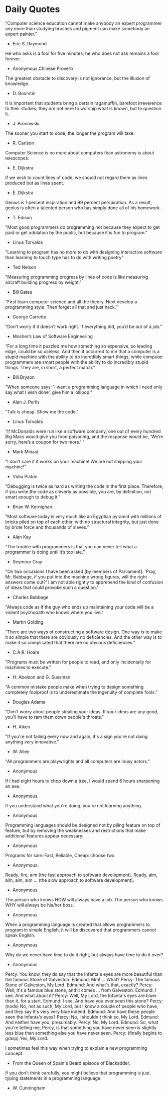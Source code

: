 # Daily Quotes

“Computer science education cannot make anybody an expert programmer any more than studying brushes and pigment can make somebody an expert painter.”
- Eric S. Raymond

He who asks is a fool for five minutes; he who does not ask remains a fool forever.
- Anonymous Chinese Proverb

The greatest obstacle to discovery is not ignorance, but the illusion of knowledge.
- D. Boorstin

It is important that students bring a certain ragamuffin, barefoot irreverence to their studies; they are not here to worship what is known, but to question it.
- J. Bronowski

The sooner you start to code, the longer the program will take.
- R. Carlson

Computer Science is no more about computers than astronomy is about telescopes.
- E. Dijkstra

If we wish to count lines of code, we should not regard them as lines produced but as lines spent.
- E. Dijkstra

Genius is 1 percent inspiration and 99 percent perspiration. As a result, genius is often a talented person who has simply done all of his homework.
- T. Edison

"Most good programmers do programming not because they expect to get paid or get adulation by the public, but because it is fun to program."
- Linus Torvalds

"Learning to program has no more to do with designing interactive software than learning to touch type has to do with writing poetry"
- Ted Nelson

 "Measuring programming progress by lines of code is like measuring aircraft building progress by weight."
- Bill Gates

“First learn computer science and all the theory. Next develop a programming style. Then forget all that and just hack.”
- George Carrette

“Don’t worry if it doesn’t work right. If everything did, you’d be out of a job.”
- Mosher’s Law of Software Engineering

“For a long time it puzzled me how something so expensive, so leading edge, could be so useless. And then it occurred to me that a computer is a stupid machine with the ability to do incredibly smart things, while computer programmers are smart people with the ability to do incredibly stupid things. They are, in short, a perfect match.”
- Bill Bryson

"When someone says: 'I want a programming language in which I need only say what I wish done', give him a lollipop."
- Alan J. Perlis

"Talk is cheap. Show me the code."
- Linus Torvalds

“If McDonalds were run like a software company, one out of every hundred Big Macs would give you food poisoning, and the response would be, ‘We’re sorry, here’s a coupon for two more.’ “
- Mark Minasi

"I don't care if it works on your machine! We are not shipping your machine!"
- Vidiu Platon.

"Debugging is twice as hard as writing the code in the first place. Therefore, if you write the code as cleverly as possible, you are, by definition, not smart enough to debug it."
- Brian W. Kernighan.

“Most software today is very much like an Egyptian pyramid with millions of bricks piled on top of each other, with no structural integrity, but just done by brute force and thousands of slaves.”
- Alan Kay

“The trouble with programmers is that you can never tell what a programmer is doing until it’s too late.”
- Seymour Cray

"On two occasions I have been asked [by members of Parliament]: 'Pray, Mr. Babbage, if you put into the machine wrong figures, will the right answers come out?' I am not able rightly to apprehend the kind of confusion of ideas that could provoke such a question."
- Charles Babbage

"Always code as if the guy who ends up maintaining your code will be a violent psychopath who knows where you live."
- Martin Golding

“There are two ways of constructing a software design. One way is to make it so simple that there are obviously no deficiencies. And the other way is to make it so complicated that there are no obvious deficiencies.”
- C.A.R. Hoare

"Programs must be written for people to read, and only incidentally for machines to execute."
- H. Abelson and G. Sussman

"A common mistake people make when trying to design something completely foolproof is to underestimate the ingenuity of complete fools."
- Douglas Adams

"Don't worry about people stealing your ideas. If your ideas are any good, you'll have to ram them down people's throats."
- H. Aiken

"If you're not failing every now and again, it's a sign you're not doing anything very innovative."
- W. Allen

"All programmers are playwrights and all computers are lousy actors."
- Anonymous

If I had eight hours to chop down a tree, I would spend 6 hours sharpening an axe.
- Anonymous

If you understand what you're doing, you're not learning anything.
- Anonymous


Programming languages should be designed not by piling feature on top of feature, but by removing the weaknesses and restrictions that make additional features appear necessary.
- Anonymous

Programs for sale: Fast, Reliable, Cheap: choose two.
- Anonymous

Ready, fire, aim (the fast approach to software development).
Ready, aim, aim, aim, aim ... (the slow approach to software development).
- Anonymous

The person who knows HOW will always have a job. The person who knows WHY will always be his/her boss.
- Anonymous

When a programming language is created that allows programmers to program in simple English, it will be discovered that programmers cannot speak English.
- Anonymous

Why do we never have time to do it right, but always have time to do it over?
- Anonymous

Percy:  You know, they do say that the Infanta's eyes are more beautiful
        than the famous Stone of Galveston. 
Edmund: Mm! ... What?
Percy:  The famous Stone of Galveston, My Lord.
Edmund: And what's that, exactly?
Percy:  Well, it's a famous blue stone, and it comes ... from Galveston.
Edmund: I see. And what about it?
Percy:  Well, My Lord, the Infanta's eyes are bluer than it, for a start.
Edmund: I see. And have you ever seen this stone?
Percy:  (nods) No, not as such, My Lord, but I know a couple of people who
         have, and they say it's very very blue indeed. 
Edmund: And have these people seen the Infanta's eyes?
Percy:  No, I shouldn't think so, My Lord.
Edmund: And neither have you, presumably.
Percy:  No, My Lord.
Edmund: So, what you're telling me, Percy, is that something you have never
        seen is slightly less blue than something else you have never seen.
Percy:  (finally begins to grasp) Yes, My Lord.

I sometimes feel this way when trying to explain a new programming concept.

- From the Queen of Spain's Beard episode of Blackadder.

If you don't think carefully, you might believe that programming is just typing statements in a programming language.
- W. Cunningham